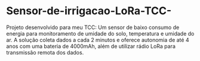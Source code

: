 # Sensor-de-irrigacao-LoRa-TCC-
Projeto desenvolvido para meu TCC: Um sensor de baixo consumo de energia para monitoramento de umidade do solo, temperatura e umidade do ar. A solução coleta dados a cada 2 minutos e oferece autonomia de até 4 anos com uma bateria de 4000mAh, além de utilizar rádio LoRa para transmissão remota dos dados.
